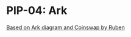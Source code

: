# PIP-04: Ark

[Based on Ark diagram and Coinswap by Ruben](https://gist.github.com/RubenSomsen/a394beb1dea9e47e981216768e007454)

